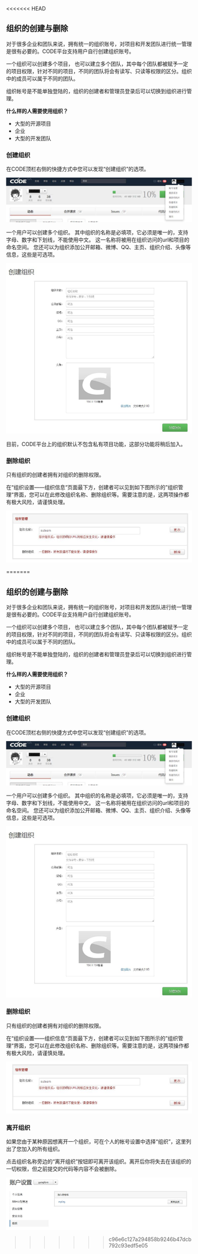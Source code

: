 <<<<<<< HEAD
## 组织的创建与删除

对于很多企业和团队来说，拥有统一的组织账号，对项目和开发团队进行统一管理是很有必要的。CODE平台支持用户自行创建组织账号。

一个组织可以创建多个项目， 也可以建立多个团队，其中每个团队都被赋予一定的项目权限，针对不同的项目，不同的团队将会有读写、只读等权限的区分。组织中的成员可以属于不同的团队。

组织帐号是不能单独登陆的，组织的创建者和管理员登录后可以切换到组织进行管理。

**什么样的人需要使用组织？**

* 大型的开源项目
* 企业
* 大型的开发团队

### 创建组织

在CODE顶栏右侧的快捷方式中您可以发现“创建组织”的选项。

![](images/FAQ_7_1_1.jpg)


一个用户可以创建多个组织。
其中组织的名称是必填项，它必须是唯一的，支持字母、数字和下划线，不能使用中文。
这一名称将被用在组织访问的url和项目的命名空间。
您还可以为组织添加公开邮箱、微博、QQ、主页、组织介绍、头像等信息，这些是可选项。

![](images/FAQ_7_1_2.jpg)

目前，CODE平台上的组织默认不包含私有项目功能，这部分功能将稍后加入。

### 删除组织

只有组织的创建者拥有对组织的删除权限。

在“组织设置——组织信息“页面最下方，创建者可以见到如下图所示的”组织管理“界面，您可以在此修改组织名称、删除组织等。需要注意的是，这两项操作都有极大风险，请谨慎处理。

![](images/FAQ_7_1_3.jpg)

 
=======
## 组织的创建与删除

对于很多企业和团队来说，拥有统一的组织账号，对项目和开发团队进行统一管理是很有必要的。CODE平台支持用户自行创建组织账号。

一个组织可以创建多个项目， 也可以建立多个团队，其中每个团队都被赋予一定的项目权限，针对不同的项目，不同的团队将会有读写、只读等权限的区分。组织中的成员可以属于不同的团队。

组织帐号是不能单独登陆的，组织的创建者和管理员登录后可以切换到组织进行管理。

**什么样的人需要使用组织？**

* 大型的开源项目
* 企业
* 大型的开发团队

### 创建组织

在CODE顶栏右侧的快捷方式中您可以发现“创建组织”的选项。

![](images/FAQ_7_1_1.jpg)


一个用户可以创建多个组织。
其中组织的名称是必填项，它必须是唯一的，支持字母、数字和下划线，不能使用中文。
这一名称将被用在组织访问的url和项目的命名空间。
您还可以为组织添加公开邮箱、微博、QQ、主页、组织介绍、头像等信息，这些是可选项。

![](images/FAQ_7_1_2.jpg)


### 删除组织

只有组织的创建者拥有对组织的删除权限。

在“组织设置——组织信息“页面最下方，创建者可以见到如下图所示的”组织管理“界面，您可以在此修改组织名称、删除组织等。需要注意的是，这两项操作都有极大风险，请谨慎处理。

![](images/FAQ_7_1_3.jpg)

### 离开组织

如果您由于某种原因想离开一个组织，可在个人的帐号设置中选择“组织”，这里列出了您加入的所有组织。

点击组织名称旁边的“离开组织”按钮即可离开该组织。离开后你将失去在该组织的一切权限，但之前提交的代码等内容不会被删除。

![](images/FAQ_7_3_4.jpg)
>>>>>>> c96e6c127a294858b9246b47dcb792c93edf5e05
